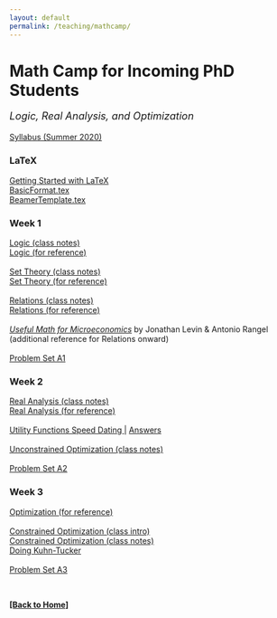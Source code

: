 ```yaml
---
layout: default
permalink: /teaching/mathcamp/
---
```


# Math Camp for Incoming PhD Students
<p style="font-size:18px;"><em>Logic, Real Analysis, and Optimization</em></p>   


[Syllabus (Summer 2020)](/teaching/mathcamp/mc_s20_syllabus.pdf)

### LaTeX
<a href="/teaching/mathcamp//Tutorial.pdf">Getting Started with LaTeX</a><br>
<a href="/teaching/mathcamp/BasicFormat.tex" download>BasicFormat.tex</a><br>
<a href="/teaching/BeamerTemplate.tex" download>BeamerTemplate.tex</a>

### Week 1
<a href="/teaching/mathcamp/1 - Logic Class.pdf">Logic (class notes)</a> <br>
<a href="/teaching/mathcamp/1 - Logic Reference.pdf">Logic (for reference)</a><br><br>
<a href="/teaching/mathcamp/2 - Sets Class.pdf">Set Theory (class notes)</a><br>
<a href="/teaching/mathcamp/2 - Sets Reference.pdf">Set Theory (for reference)</a><br><br>
<a href="/teaching/mathcamp/3 - Relations Class.pdf">Relations (class notes)</a><br>
<a href="/teaching/mathcamp/3 - Relations Reference.pdf">Relations (for reference)</a><br><br>
<a href="https://web.stanford.edu/~jdlevin/Econ%20202/UsefulMath.pdf">*Useful Math for Microeconomics*</a> by&nbsp;Jonathan&nbsp;Levin & Antonio&nbsp;Rangel <br>(additional&nbsp;reference for Relations&nbsp;onward)<br><br>
<a href="/teaching/mathcamp/PS A1 - Logic and Sets.pdf">Problem Set A1</a><br>

### Week 2
<a href="/teaching/mathcamp/4 - Analysis Class.pdf">Real Analysis (class notes)</a> <br>
<a href="/teaching/mathcamp/4 - Analysis Reference.pdf">Real Analysis (for reference)</a><br><br>
<a href="/teaching/mathcamp/Utility Functions Speed Dating.pdf">Utility Functions Speed Dating </a> | <a href="/teaching/mathcamp/Speed Dating Answers.pdf"> Answers</a><br><br>
<a href="/teaching/mathcamp/5 - Unconstrained Optimization Class.pdf">Unconstrained Optimization (class notes)</a><br><br>
<a href="/teaching/mathcamp/PS A2 - Analysis.pdf">Problem Set A2 </a><br>


### Week 3

<a href="/teaching/mathcamp/5-6 - Optimization Reference.pdf">Optimization (for reference)</a> <br> <br>
<a href="/teaching/mathcamp/Constrained Optimization 9_8.pdf">Constrained Optimization (class intro)</a> <br>
<a href="/teaching/mathcamp/6 - Constrained Optimization Class.pdf">Constrained Optimization (class notes) </a> <br>
<a href="/teaching/mathcamp/Constrained Optimization doing KT.pdf">Doing Kuhn-Tucker</a> <br><br>
<a href="/teaching/mathcamp/PS A3 - Optimization.pdf">Problem Set A3 </a><br>

<br>

[**[Back to Home]**](/)

<br>
<br>
<br>
